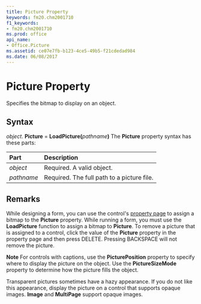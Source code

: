 ```yaml
---
title: Picture Property
keywords: fm20.chm2001710
f1_keywords:
- fm20.chm2001710
ms.prod: office
api_name:
- Office.Picture
ms.assetid: ce07e7fb-b123-4ce5-49b5-f21cdedad984
ms.date: 06/08/2017
---
```



# Picture Property



Specifies the bitmap to display on an object.

## Syntax

_object_. **Picture** = **LoadPicture(**_pathname_**)**
The  **Picture** property syntax has these parts:


|**Part**|**Description**|
|:-----|:-----|
| _object_|Required. A valid object.|
| _pathname_|Required. The full path to a picture file.|

## Remarks

While designing a form, you can use the control's [property page](../../../language/Glossary/glossary-vba.md#property-page) to assign a bitmap to the **Picture** property. While running a form, you must use the **LoadPicture** function to assign a bitmap to **Picture**.
To remove a picture that is assigned to a control, click the value of the  **Picture** property in the property page and then press DELETE. Pressing BACKSPACE will not remove the picture.

 **Note**  For controls with captions, use the  **PicturePosition** property to specify where to display the picture on the object. Use the **PictureSizeMode** property to determine how the picture fills the object.

Transparent pictures sometimes have a hazy appearance. If you do not like this appearance, display the picture on a control that supports opaque images.  **Image** and **MultiPage** support opaque images.

